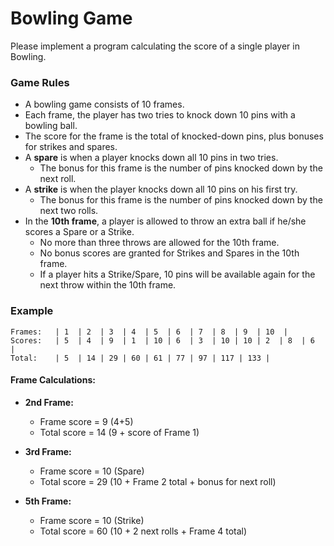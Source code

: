 # Bowling Game 
Please implement a program calculating the score of a single player in Bowling.  

### Game Rules
- A bowling game consists of 10 frames.  
- Each frame, the player has two tries to knock down 10 pins with a bowling ball.  
- The score for the frame is the total of knocked-down pins, plus bonuses for strikes and spares.  
- A **spare** is when a player knocks down all 10 pins in two tries.  
  - The bonus for this frame is the number of pins knocked down by the next roll.  
- A **strike** is when the player knocks down all 10 pins on his first try.  
  - The bonus for this frame is the number of pins knocked down by the next two rolls.  
- In the **10th frame**, a player is allowed to throw an extra ball if he/she scores a Spare or a Strike.  
  - No more than three throws are allowed for the 10th frame.  
  - No bonus scores are granted for Strikes and Spares in the 10th frame.  
  - If a player hits a Strike/Spare, 10 pins will be available again for the next throw within the 10th frame.  

### Example  

```
Frames:   | 1  | 2  | 3  | 4  | 5  | 6  | 7  | 8  | 9  | 10  |
Scores:   | 5  | 4  | 9  | 1  | 10 | 6  | 3  | 10 | 10 | 2  | 8  | 6  |
Total:    | 5  | 14 | 29 | 60 | 61 | 77 | 97 | 117 | 133 |
```

#### Frame Calculations:
- **2nd Frame:**  
  - Frame score = 9 (4+5)  
  - Total score = 14 (9 + score of Frame 1)  

- **3rd Frame:**  
  - Frame score = 10 (Spare)  
  - Total score = 29 (10 + Frame 2 total + bonus for next roll)  

- **5th Frame:**  
  - Frame score = 10 (Strike)  
  - Total score = 60 (10 + 2 next rolls + Frame 4 total)  
